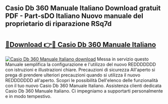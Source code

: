 ## Casio Db 360 Manuale Italiano Download gratuit PDF - Part-sDO Italiano Nuovo manuale del proprietario di riparazione RSq7d

# <h2><a href="http://dfeon96.blite.top/?on=Casio+Db+360+Manuale+Italiano">🔗Download 👉🔴 Casio Db 360 Manuale Italiano</a></h2>

[![Casio Db 360 Manuale Italiano download](https://i.imgur.com/lujVjoI.png)](http://dfeon96.blite.top/?on=Casio+Db+360+Manuale+Italiano)
Messa in servizio questo Manuale semplifica la configurazione e l'utilizzo del nuovo REDDDDDDD con istruzioni e illustrazioni chiare. Precauzioni di sicurezza All'aperto si prega di prendere ulteriori precauzioni quando si utilizza il nuovo REDDDDDDD all'aperto. Scopri le possibilità Dell'elenco delle funzionalità con il tuo nuovo Casio Db 360 Manuale Italiano. Assistenza clienti dedicata Casio Db 360 Manuale Italiano. Ci impegniamo a supportarti personalmente e in modo tempestivo.
